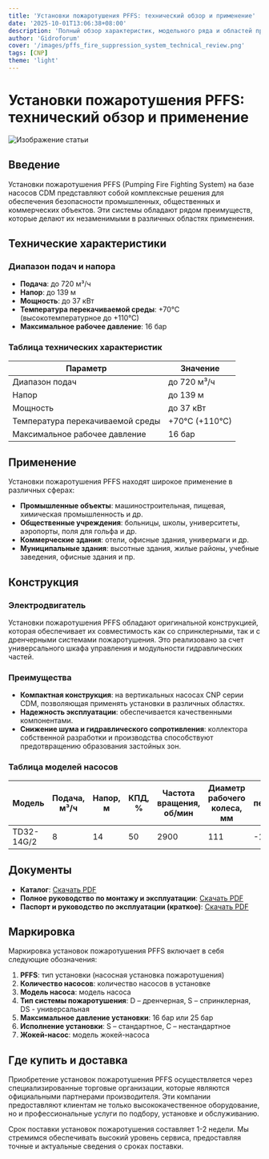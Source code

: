 ```yaml
---
title: 'Установки пожаротушения PFFS: технический обзор и применение'
date: '2025-10-01T13:06:38+08:00'
description: 'Полный обзор характеристик, модельного ряда и областей применения установок пожаротушения PFFS на базе насосов CDM.'
author: 'Gidroforum'
cover: '/images/pffs_fire_suppression_system_technical_review.png'
tags: [CNP]
theme: 'light'
---
```


# Установки пожаротушения PFFS: технический обзор и применение

![Изображение статьи](/images/pffs_fire_suppression_system_technical_review.png)

## Введение

Установки пожаротушения PFFS (Pumping Fire Fighting System) на базе насосов CDM представляют собой комплексные решения для обеспечения безопасности промышленных, общественных и коммерческих объектов. Эти системы обладают рядом преимуществ, которые делают их незаменимыми в различных областях применения.

## Технические характеристики

### Диапазон подач и напора

- **Подача**: до 720 м³/ч
- **Напор**: до 139 м
- **Мощность**: до 37 кВт
- **Температура перекачиваемой среды**: +70°C (высокотемпературное до +110°C)
- **Максимальное рабочее давление**: 16 бар

### Таблица технических характеристик

| Параметр                      | Значение             |
|-------------------------------|----------------------|
| Диапазон подач                | до 720 м³/ч          |
| Напор                         | до 139 м             |
| Мощность                      | до 37 кВт            |
| Температура перекачиваемой среды | +70°C (+110°C)       |
| Максимальное рабочее давление  | 16 бар               |

## Применение

Установки пожаротушения PFFS находят широкое применение в различных сферах:

- **Промышленные объекты**: машиностроительная, пищевая, химическая промышленность и др.
- **Общественные учреждения**: больницы, школы, университеты, аэропорты, поля для гольфа и др.
- **Коммерческие здания**: отели, офисные здания, универмаги и др.
- **Муниципальные здания**: высотные здания, жилые районы, учебные заведения, офисные здания и пр.

## Конструкция

### Электродвигатель

Установки пожаротушения PFFS обладают оригинальной конструкцией, которая обеспечивает их совместимость как со спринклерными, так и с дренчерными системами пожаротушения. Это реализовано за счет универсального шкафа управления и модульности гидравлических частей.

### Преимущества

- **Компактная конструкция**: на вертикальных насосах CNP серии CDM, позволяющая применять установки в различных областях.
- **Надежность эксплуатации**: обеспечивается качественными компонентами.
- **Снижение шума и гидравлического сопротивления**: коллектора собственной разработки и производства способствуют предотвращению образования застойных зон.

### Таблица моделей насосов

| Модель          | Подача, м³/ч | Напор, м | КПД, % | Частота вращения, об/мин | Диаметр рабочего колеса, мм | Температура перекачиваемой среды, °C | Диаметр присоединения, мм | Мощность, кВт | Масса, кг |
|-----------------|--------------|---------|-------|-------------------------|-----------------------------|-------------------------------------|-------------------------|-----------|--------|
| TD32-14G/2      | 8            | 14      | 50    | 2900                    | 111                         | -15~110                            | 32                        | 0,75     | 33     |

## Документы

- **Каталог**: [Скачать PDF](https://example.com/catalog)
- **Полное руководство по монтажу и эксплуатации**: [Скачать PDF](https://example.com/manual)
- **Паспорт и руководство по эксплуатации (краткое)**: [Скачать PDF](https://example.com/passport)

## Маркировка

Маркировка установок пожаротушения PFFS включает в себя следующие обозначения:

1. **PFFS**: тип установки (насосная установка пожаротушения)
2. **Количество насосов**: количество насосов в установке
3. **Модель насоса**: модель насоса
4. **Тип системы пожаротушения**: D – дренчерная, S – спринклерная, DS - универсальная
5. **Максимальное давление установки**: 16 бар или 25 бар
6. **Исполнение установки**: S – стандартное, С – нестандартное
7. **Жокей-насос**: модель жокей-насоса

## Где купить и доставка

Приобретение установок пожаротушения PFFS осуществляется через специализированные торговые организации, которые являются официальными партнерами производителя. Эти компании предоставляют клиентам не только высококачественное оборудование, но и профессиональные услуги по подбору, установке и обслуживанию.

Срок поставки установок пожаротушения составляет 1-2 недели. Мы стремимся обеспечивать высокий уровень сервиса, предоставляя точные и актуальные сведения о сроках поставки.
